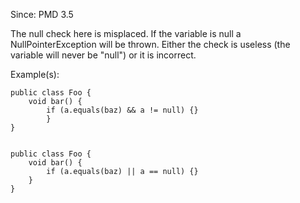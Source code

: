 Since: PMD 3.5

The null check here is misplaced. If the variable is null a NullPointerException will be thrown.
Either the check is useless (the variable will never be &quot;null&quot;) or it is incorrect.

Example(s):
```
public class Foo {
    void bar() {
        if (a.equals(baz) && a != null) {}
        }
}
    
      
public class Foo {
    void bar() {
        if (a.equals(baz) || a == null) {}
    }
}
```
